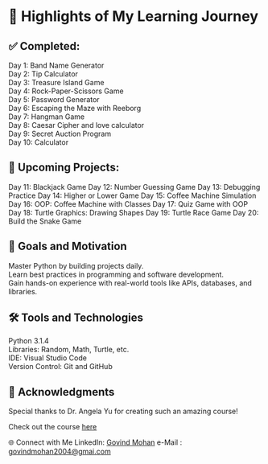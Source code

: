 <h1>🌟 Highlights of My Learning Journey</h1>
<h2>✅ Completed:</h1>
 Day 1: Band Name Generator<br>
 Day 2: Tip Calculator<br>  
 Day 3: Treasure Island Game<br>  
 Day 4: Rock-Paper-Scissors Game<br>  
 Day 5: Password Generator <br> 
 Day 6: Escaping the Maze with Reeborg<br>  
 Day 7: Hangman Game <br> 
 Day 8: Caesar Cipher and love calculator  <br>
 Day 9: Secret Auction Program<br>  
 Day 10: Calculator  <br>
<h2>🚀 Upcoming Projects:</h2>
 Day 11: Blackjack Game 
 Day 12: Number Guessing Game 
 Day 13: Debugging Practice 
 Day 14: Higher or Lower Game 
 Day 15: Coffee Machine Simulation 
 Day 16: OOP: Coffee Machine with Classes 
 Day 17: Quiz Game with OOP 
 Day 18: Turtle Graphics: Drawing Shapes 
 Day 19: Turtle Race Game 
 Day 20: Build the Snake Game 
<h2>🎯 Goals and Motivation</h2>
Master Python by building projects daily.<br>  
Learn best practices in programming and software development.<br>  
Gain hands-on experience with real-world tools like APIs, databases, and libraries.<br>  
<h2>🛠️ Tools and Technologies</h2>
Python 3.1.4  <br>
Libraries: Random, Math, Turtle, etc.<br>  
IDE: Visual Studio Code  <br>
Version Control: Git and GitHub<br>  
<h2>📢 Acknowledgments</h2>
Special thanks to Dr. Angela Yu for creating such an amazing course!

Check out the course [here](https://www.udemy.com/course/100-days-of-code/) 


🌐 Connect with Me
LinkedIn: [Govind Mohan](https://www.linkedin.com/in/govind-mohan-84a2961a6/)
e-Mail : govindmohan2004@gmai.com
